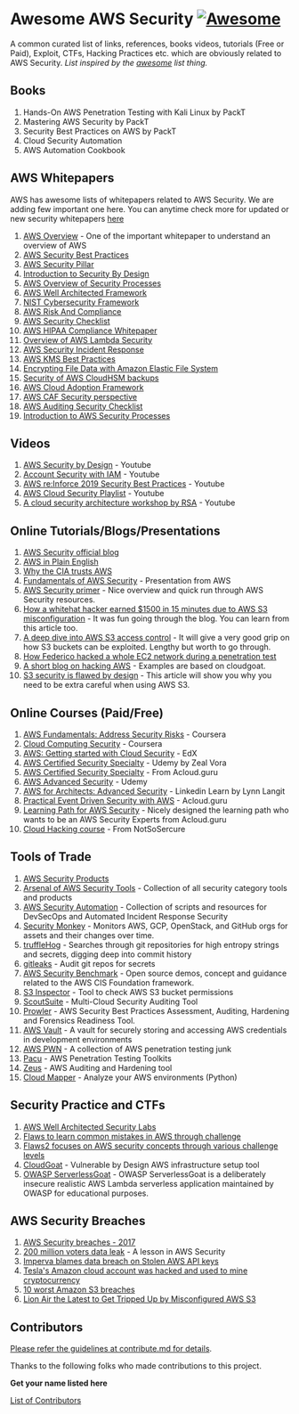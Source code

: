 # Awesome AWS Security [![Awesome](https://awesome.re/badge.svg)](https://awesome.re)

A common curated list of links, references, books videos, tutorials (Free or
Paid), Exploit, CTFs, Hacking Practices etc. which are obviously related to AWS Security.
_List inspired by the [awesome](https://github.com/sindresorhus/awesome) list thing._

## Books
1. Hands-On AWS Penetration Testing with Kali Linux by PackT
2. Mastering AWS Security by PackT
3. Security Best Practices on AWS by PackT
4. Cloud Security Automation
5. AWS Automation Cookbook

## AWS Whitepapers
AWS has awesome lists of whitepapers related to AWS Security. We are adding few important one here. You can anytime check more for updated or new security whitepapers [here](https://aws.amazon.com/security/security-learning/?whitepapers-main.sort-by=item.additionalFields.sortDate&whitepapers-main.sort-order=desc)

1. [AWS Overview](https://d1.awsstatic.com/whitepapers/aws-overview.pdf) - One of the important whitepaper to understand an overview of AWS
2. [AWS Security Best Practices](http://d0.awsstatic.com/whitepapers/Security/AWS_Security_Best_Practices.pdf)
3. [AWS Security Pillar](https://d1.awsstatic.com/whitepapers/architecture/AWS-Security-Pillar.pdf)
4. [Introduction to Security By Design](https://d1.awsstatic.com/whitepapers/compliance/Intro_to_Security_by_Design.pdf)
5. [AWS Overview of Security Processes](https://d0.awsstatic.com/whitepapers/aws-security-whitepaper.pdf)
6. [AWS Well Architected Framework](https://d1.awsstatic.com/whitepapers/architecture/AWS_Well-Architected_Framework.pdf)
7. [NIST Cybersecurity Framework](https://d0.awsstatic.com/whitepapers/compliance/NIST_Cybersecurity_Framework_CSF.pdf)
8. [AWS Risk And Compliance](https://d0.awsstatic.com/whitepapers/compliance/AWS_Risk_and_Compliance_Whitepaper.pdf)
9. [AWS Security Checklist](https://d1.awsstatic.com/whitepapers/Security/AWS_Security_Checklist.pdf)
10. [AWS HIPAA Compliance Whitepaper](https://d0.awsstatic.com/whitepapers/compliance/AWS_HIPAA_Compliance_Whitepaper.pdf)
11. [Overview of AWS Lambda Security](https://d1.awsstatic.com/whitepapers/Overview-AWS-Lambda-Security.pdf)
12. [AWS Security Incident Response](https://d1.awsstatic.com/whitepapers/aws_security_incident_response.pdf)
13. [AWS KMS Best Practices](https://d1.awsstatic.com/whitepapers/aws-kms-best-practices.pdf)
14. [Encrypting File Data with Amazon Elastic File System](https://d1.awsstatic.com/whitepapers/Security/amazon-efs-encrypted-filesystems.pdf)
15. [Security of AWS CloudHSM backups](https://d1.awsstatic.com/whitepapers/Security/security-of-aws-cloudhsm-backups.pdf)
16. [AWS Cloud Adoption Framework](https://d1.awsstatic.com/whitepapers/aws_cloud_adoption_framework.pdf)
17. [AWS CAF Security perspective](https://d1.awsstatic.com/whitepapers/AWS_CAF_Security_Perspective.pdf)
18. [AWS Auditing Security Checklist](https://d1.awsstatic.com/whitepapers/compliance/AWS_Auditing_Security_Checklist.pdf)
19. [Introduction to AWS Security Processes](https://d0.awsstatic.com/whitepapers/Security/Intro_Security_Practices.pdf)

## Videos
1. [AWS Security by Design](https://www.youtube.com/watch?v=I1SwoKxB13c) - Youtube
2. [Account Security with IAM](https://www.youtube.com/watch?v=9CKsX6MOPDQ) - Youtube
3. [AWS re:Inforce 2019 Security Best Practices](https://www.youtube.com/watch?v=u6BCVkXkPnM) - Youtube
4. [AWS Cloud Security Playlist](https://www.youtube.com/watch?v=N4DdqAkeqD4&list=PLxzKY3wu0_FL4VDfuCohtikXTQNTvKQVX) - Youtube
5. [A cloud security architecture workshop by RSA](https://www.youtube.com/watch?v=4TxvqZFMaoA) - Youtube

## Online Tutorials/Blogs/Presentations
1. [AWS Security official blog](https://aws.amazon.com/blogs/security/)
2. [AWS in Plain English](https://expeditedsecurity.com/aws-in-plain-english/)
3. [Why the CIA trusts AWS](https://mediatemple.net/blog/tips/aws-building-blocks/)
4. [Fundamentals of AWS Security](https://www.slideshare.net/AmazonWebServices/fundamentals-of-aws-security) - Presentation from AWS
5. [AWS Security primer](https://cloudonaut.io/aws-security-primer/) - Nice overview and quick run through AWS Security resources.
6. [How a whitehat hacker earned $1500 in 15 minutes due to AWS S3 misconfiguration](https://medium.com/@protector47/how-i-earned-1-500-in-just-15-mins-due-to-amazon-s3-bucket-misconfiguration-953b28242f95) - It was fun going through the blog. You can learn from this article too.
7. [A deep dive into AWS S3 access control](https://labs.detectify.com/2017/07/13/a-deep-dive-into-aws-s3-access-controls-taking-full-control-over-your-assets/) - It will give a very good grip on how S3 buckets can be exploited. Lengthy but worth to go through.
8. [How Federico hacked a whole EC2 network during a penetration test](https://www.secsignal.org/en/news/how-i-hacked-a-whole-ec2-network-during-a-penetration-test/)
9. [A short blog on hacking AWS](https://www.devopsgroup.com/blog/hacking-aws-blog/) - Examples are based on cloudgoat.
10. [S3 security is flawed by design](https://www.upguard.com/blog/s3-security-is-flawed-by-design) - This article will show you why you need to be extra careful when using AWS S3. 

## Online Courses (Paid/Free)
1. [AWS Fundamentals: Address Security Risks](https://www.coursera.org/learn/aws-fundamentals-addressing-security-risk) - Coursera
2. [Cloud Computing Security](https://www.coursera.org/learn/cloud-computing-security) - Coursera
3. [AWS: Getting started with Cloud Security](https://www.edx.org/course/aws-getting-started-with-cloud-security) - EdX
4. [AWS Certified Security Specialty](https://www.udemy.com/course/aws-certified-security-specialty/) - Udemy by Zeal Vora
5. [AWS Certified Security Specialty](https://acloud.guru/learn/aws-certified-security-specialty) - From Acloud.guru
6. [AWS Advanced Security](https://www.udemy.com/course/aws-advanced-security/) - Udemy
7. [AWS for Architects: Advanced Security](https://www.linkedin.com/learning/aws-for-architects-advanced-security/) - Linkedin Learn by Lynn Langit
8. [Practical Event Driven Security with AWS](https://acloud.guru/learn/practical-event-driven-security-with-aws) - Acloud.guru
9. [Learning Path for AWS Security](https://learn.acloud.guru/learning-path/aws-security) - Nicely designed the learning path who wants to be an AWS Security Experts from Acloud.guru
10. [Cloud Hacking course](https://www.notsosecure.com/hacking-training/cloud-hacking/) - From NotSoSercure

## Tools of Trade
1. [AWS Security Products](https://aws.amazon.com/products/security/)
2. [Arsenal of AWS Security Tools](https://github.com/toniblyx/my-arsenal-of-aws-security-tools) - Collection of all security category tools and products
3. [AWS Security Automation](https://github.com/awslabs/aws-security-automation) - Collection of scripts and resources for DevSecOps and Automated Incident Response Security
4. [Security Monkey](https://github.com/Netflix/security_monkey) - Monitors AWS, GCP, OpenStack, and GitHub orgs for assets and their changes over time.
5. [truffleHog](https://github.com/dxa4481/truffleHog) - Searches through git repositories for high entropy strings and secrets, digging deep into commit history
6. [gitleaks](https://github.com/zricethezav/gitleaks) - Audit git repos for secrets
7. [AWS Security Benchmark](https://github.com/awslabs/aws-security-benchmark) - Open source demos, concept and guidance related to the AWS CIS Foundation framework.
8. [S3 Inspector](https://github.com/kromtech/s3-inspector) - Tool to check AWS S3 bucket permissions
9. [ScoutSuite](https://github.com/nccgroup/ScoutSuite) - Multi-Cloud Security Auditing Tool
10. [Prowler](https://github.com/toniblyx/prowler) - AWS Security Best Practices Assessment, Auditing, Hardening and Forensics Readiness Tool.
11. [AWS Vault](https://github.com/99designs/aws-vault) - A vault for securely storing and accessing AWS credentials in development environments
12. [AWS PWN](https://github.com/dagrz/aws_pwn) - A collection of AWS penetration testing junk
13. [Pacu](https://github.com/RhinoSecurityLabs/pacu) - AWS Penetration Testing Toolkits
14. [Zeus](https://github.com/DenizParlak/Zeus) - AWS Auditing and Hardening tool
15. [Cloud Mapper](https://github.com/duo-labs/cloudmapper) - Analyze your AWS environments (Python)

## Security Practice and CTFs
1. [AWS Well Architected Security Labs](https://wellarchitectedlabs.com/Security/README.html)
2. [Flaws to learn common mistakes in AWS through challenge](http://flaws.cloud/)
3. [Flaws2 focuses on AWS security concepts through various challenge levels](http://flaws2.cloud/)
4. [CloudGoat](https://github.com/RhinoSecurityLabs/cloudgoat) - Vulnerable by Design AWS infrastructure setup tool
5. [OWASP ServerlessGoat](https://github.com/OWASP/Serverless-Goat) - OWASP ServerlessGoat is a deliberately insecure realistic AWS Lambda serverless application maintained by OWASP for educational purposes.

## AWS Security Breaches
1. [AWS Security breaches - 2017](https://www.sumologic.com/blog/aws-security-breaches-2017/)
2. [200 million voters data leak](https://www.skyhighnetworks.com/cloud-security-blog/latest-voter-data-leak-is-a-lesson-in-aws-security/) - A lesson in AWS Security
3. [Imperva blames data breach on Stolen AWS API keys](https://www.zdnet.com/article/imperva-blames-data-breach-on-stolen-aws-api-key/)
4. [Tesla's Amazon cloud account was hacked and used to mine cryptocurrency](https://www.businessinsider.in/finance/teslas-amazon-cloud-account-was-hacked-and-used-to-mine-cryptocurrency/articleshow/63003345.cms)
5. [10 worst Amazon S3 breaches](https://businessinsights.bitdefender.com/worst-amazon-breaches)
6. [Lion Air the Latest to Get Tripped Up by Misconfigured AWS S3](https://www.darkreading.com/attacks-breaches/lion-air-the-latest-to-get-tripped-up-by-misconfigured-aws-s3-/d/d-id/1335864)

## Contributors
[Please refer the guidelines at contribute.md for details](Contribute.md).

Thanks to the following folks who made contributions to this project.

**Get your name listed here**

[List of Contributors](https://github.com/jassics/awesome-aws-security/graphs/contributors)
